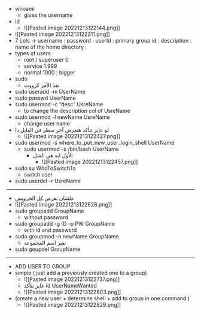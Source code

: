 - whoami
	- gives the username
- id
	- ![[Pasted image 20221213122144.png]]
- ![[Pasted image 20221213122211.png]]
- 7 cols → username : password : userId : primary group id : description : name of the home directory :
- types of users
	- root / superuser 0
	- service 1:999
	- normal 1000 : bigger
- sudo
	- نفذ الأمر كرووت
- sudo useradd -m UserName
- sudo passwd UserName
- sudo usermod -c “desc” UsreName
	- to change the description col of UsreName
- sudo usermod -l newName UsreName
	- change user name
- لو عايز تتأكد هتعرض آخر سطر في الفايل دا
	- ![[Pasted image 20221213122427.png]]
- sudo usermod -s where_to_put_new_user_login_shell UserName
	- sudo usermod -s /bin/bash UserName
		- الأول ايه هي الشل
			- ![[Pasted image 20221213122457.png]]
- sudo su WhoToSwitchTo
	- switch user
- sudo userdel -r UsreName


- ---

- علشان تعرض كل الجروبس
- ![[Pasted image 20221213122628.png]]
- sudo groupadd GroupName
	- without password
- sudo groupadd -g ID -p PW GroupName
	- with id and password
- sudo groupmod -n newName GroupName
	- تغير اسم المجموعة
- sudo goupdel GroupName

- ---

- ADD USER TO GROUP
- simple ( just add a previously created one to a group)
	- ![[Pasted image 20221213122737.png]]
	- عايز تتأكد id UserNameWanted
	- ![[Pasted image 20221213122803.png]]
- (create a new user + determine shell + add to group in one command )
	- ![[Pasted image 20221213122829.png]]
